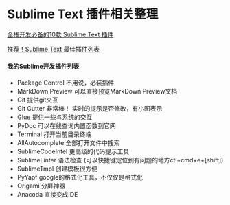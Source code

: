 Sublime Text 插件相关整理
=======================

[全栈开发必备的10款 Sublime Text 插件](http://www.kuqin.com/shuoit/20141118/343277.html)

[推荐！Sublime Text 最佳插件列表](http://blog.jobbole.com/79326/)

#### 我的Sublime开发插件列表
- Package Control 不用说，必装插件
- MarkDown Preview 可以直接预览MarkDown Preview文档
- Git 提供git交互
- Git Gutter 非常棒！ 实时的提示是否修改，有小图表示
- Glue 提供一些与系统的交互
- PyDoc 可以在线查询内置函数到官网
- Terminal 打开当前目录终端
- AllAutocomplete 全部打开文件中搜索
- SublimeCodeIntel 更高级的代码提示工具
- SublimeLinter 语法检查 (可以快捷键定位到有问题的地方ctl+cmd+e+[shift])
- SublimeTmpl 创建模板很方便
- PyYapf google的格式化工具，不仅仅是格式化
- Origami 分屏神器
- Anacoda 直接变成IDE
